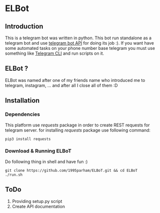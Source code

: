 # ELBot
## Introduction
This is a telegram bot was written in python.
This bot run standalone as a telegram bot and
use [telegram bot API](https://core.telegram.org/bots/api) for doing its job :).
If you want have some automated tasks on your phone number
base telegram you must use something like [Telegram CLI](https://github.com/vysheng/tg) and
run scripts on it.

## ELBot ?
ELBot was named after one of my friends name who introduced me
to telegram, instagram, ... and after all I close all of them :D

## Installation
### Dependencies
This platform use *requests* package in order to create REST requests
for telegram server.
for installing *requests* package use following command:
```shell
pip3 install requests
```
### Download & Running ELBoT
Do following thing in shell and have fun :)
```shell
git clone https://github.com/1995parham/ELBoT.git && cd ELBoT
./run.sh
```
## ToDo
1. Providing setup.py script
2. Create API documentation
